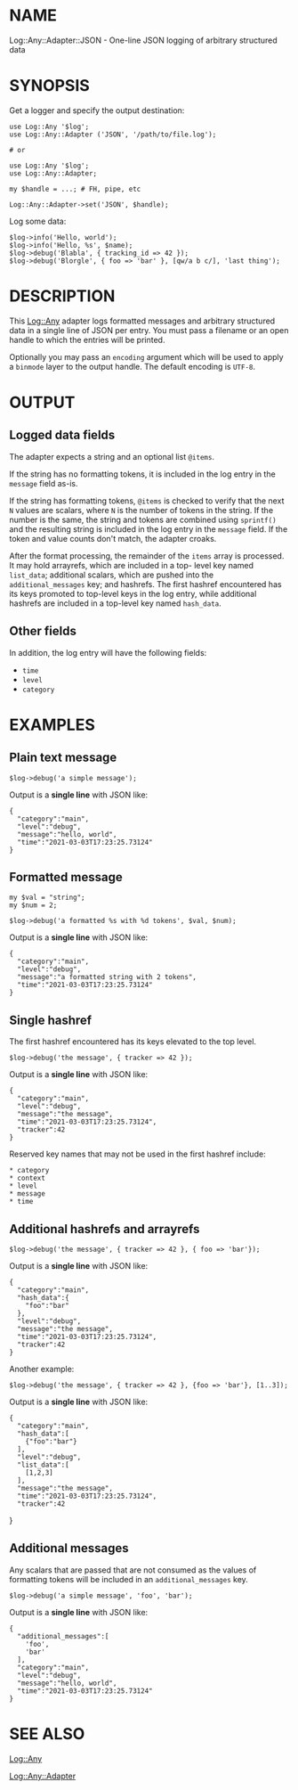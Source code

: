 # NAME

Log::Any::Adapter::JSON - One-line JSON logging of arbitrary structured data

# SYNOPSIS

Get a logger and specify the output destination:

    use Log::Any '$log';
    use Log::Any::Adapter ('JSON', '/path/to/file.log');

    # or

    use Log::Any '$log';
    use Log::Any::Adapter;

    my $handle = ...; # FH, pipe, etc

    Log::Any::Adapter->set('JSON', $handle);

Log some data:

    $log->info('Hello, world');
    $log->info('Hello, %s', $name);
    $log->debug('Blabla', { tracking_id => 42 });
    $log->debug('Blorgle', { foo => 'bar' }, [qw/a b c/], 'last thing');

# DESCRIPTION

This [Log::Any](https://metacpan.org/pod/Log%3A%3AAny) adapter logs formatted messages and arbitrary structured
data in a single line of JSON per entry. You must pass a filename or an open
handle to which the entries will be printed.

Optionally you may pass an `encoding` argument which will be used to apply
a `binmode` layer to the output handle. The default encoding is `UTF-8`.

# OUTPUT

## Logged data fields

The adapter expects a string and an optional list `@items`.

If the string has no formatting tokens, it is included in the log
entry in the `message` field as-is.

If the string has formatting tokens, `@items` is checked to verify
that the next `N` values are scalars, where `N` is the number of
tokens in the string. If the number is the same, the string and
tokens are combined using `sprintf()` and the resulting string is
included in the log entry in the `message` field. If the token
and value counts don't match, the adapter croaks.

After the format processing, the remainder of the `items` array is
processed. It may hold arrayrefs, which are included in a top-
level key named `list_data`; additional scalars, which are pushed
into the `additional_messages` key; and hashrefs. The first hashref
encountered has its keys promoted to top-level keys in the log entry,
while additional hashrefs are included in a top-level key named
`hash_data`.

## Other fields

In addition, the log entry will have the following fields:

- `time`
- `level`
- `category`

# EXAMPLES

## Plain text message

    $log->debug('a simple message');

Output is a **single line** with JSON like:

    {
      "category":"main",
      "level":"debug",
      "message":"hello, world",
      "time":"2021-03-03T17:23:25.73124"
    }

## Formatted message

    my $val = "string";
    my $num = 2;

    $log->debug('a formatted %s with %d tokens', $val, $num);

Output is a **single line** with JSON like:

    {
      "category":"main",
      "level":"debug",
      "message":"a formatted string with 2 tokens",
      "time":"2021-03-03T17:23:25.73124"
    }

## Single hashref

The first hashref encountered has its keys elevated to the top level.

    $log->debug('the message', { tracker => 42 });

Output is a **single line** with JSON like:

    {
      "category":"main",
      "level":"debug",
      "message":"the message",
      "time":"2021-03-03T17:23:25.73124",
      "tracker":42
    }

Reserved key names that may not be used in the first hashref include:

    * category
    * context
    * level
    * message
    * time

## Additional hashrefs and arrayrefs

    $log->debug('the message', { tracker => 42 }, { foo => 'bar'});

Output is a **single line** with JSON like:

    {
      "category":"main",
      "hash_data":{
        "foo":"bar"
      },
      "level":"debug",
      "message":"the message",
      "time":"2021-03-03T17:23:25.73124",
      "tracker":42
    }

Another example:

    $log->debug('the message', { tracker => 42 }, {foo => 'bar'}, [1..3]);

Output is a **single line** with JSON like:

    {
      "category":"main",
      "hash_data":[
        {"foo":"bar"}
      ],
      "level":"debug",
      "list_data":[
        [1,2,3]
      ],
      "message":"the message",
      "time":"2021-03-03T17:23:25.73124",
      "tracker":42
  }

## Additional messages

Any scalars that are passed that are not consumed as the values of formatting
tokens will be included in an `additional_messages` key.

    $log->debug('a simple message', 'foo', 'bar');

Output is a **single line** with JSON like:

    {
      "additional_messages":[
        'foo',
        'bar'
      ],
      "category":"main",
      "level":"debug",
      "message":"hello, world",
      "time":"2021-03-03T17:23:25.73124"
    }

# SEE ALSO

[Log::Any](https://metacpan.org/pod/Log%3A%3AAny)

[Log::Any::Adapter](https://metacpan.org/pod/Log%3A%3AAny%3A%3AAdapter)
